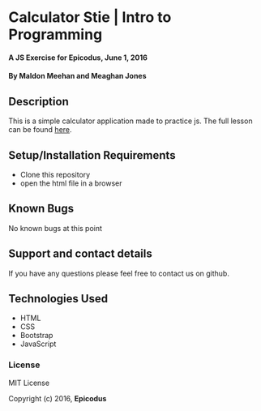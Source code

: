 # Calculator Stie | Intro to Programming

#### A JS Exercise for Epicodus, June 1, 2016

#### By **Maldon Meehan and Meaghan Jones**

## Description
This is a simple calculator application made to practice js.
The full lesson can be found
<a href="https://www.learnhowtoprogram.com/intro-to-programming/javascript-and-jquery-c950c9ce-679c-4678-ab1f-11881b766e22/calculator-user-interface">here</a>.


## Setup/Installation Requirements

* Clone this repository
* open the html file in a browser

## Known Bugs

No known bugs at this point

## Support and contact details

If you have any questions please feel free to contact us on github.

## Technologies Used

* HTML
* CSS
* Bootstrap
* JavaScript

### License

MIT License

Copyright (c) 2016, **Epicodus**

